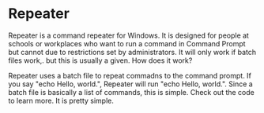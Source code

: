 # Repeater
  Repeater is a command repeater for Windows. It is designed for people at schools or workplaces who want to run a command in Command Prompt but cannot due to restrictions set by administrators. It will only work if batch files work,. but this is usually a given. How does it work?
  
  Repeater uses a batch file to repeat commadns to the command prompt. If you say "echo Hello, world.", Repeater will run "echo Hello, world.". Since a batch file is basically a list of commands, this is simple. Check out the code to learn more. It is pretty simple.

